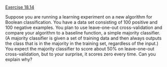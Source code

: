 [Exercise 18.14](18-14/)

Suppose you are running a learning experiment on a new algorithm for
Boolean classification. You have a data set consisting of 100 positive
and 100 negative examples. You plan to use leave-one-out
cross-validation and compare your algorithm to a baseline function, a
simple majority classifier. (A majority classifier is given a set of
training data and then always outputs the class that is in the majority
in the training set, regardless of the input.) You expect the majority
classifier to score about 50% on leave-one-out cross-validation, but to
your surprise, it scores zero every time. Can you explain why?
